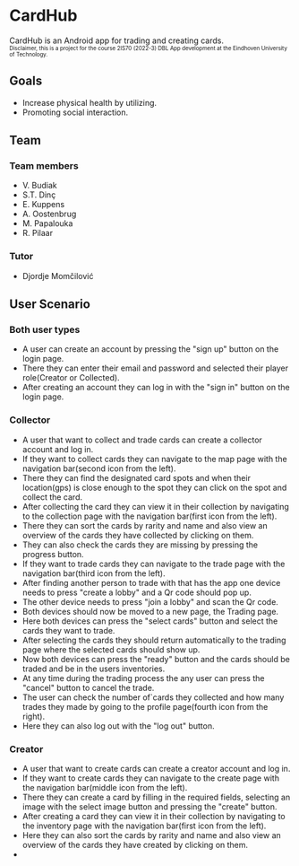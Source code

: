 # CardHub

CardHub is an Android app for trading and creating cards. <br/>
<sup><sub>Disclaimer, this is a project for the course 2IS70 (2022-3) DBL App development at the Eindhoven University of Technology.<sub/><sup/>

## Goals
- Increase physical health by utilizing.
- Promoting social interaction.

## Team
### Team members
- V. Budiak
- S.T. Dinç
- E. Kuppens
- A. Oostenbrug
- M. Papalouka
- R. Pilaar
### Tutor
- Djordje Momčilović

## User Scenario
### Both user types
- A user can create an account by pressing the "sign up" button on the login page.
- There they can enter their email and password and selected their player role(Creator or Collected).
- After creating an account they can log in with the "sign in" button on the login page.
### Collector
- A user that want to collect and trade cards can create a collector account and log in.
- If they want to collect cards they can navigate to the map page with the navigation bar(second icon from the left).
- There they can find the designated card spots and when their location(gps) is close enough to the spot they can click on the spot and collect the card.
- After collecting the card they can view it in their collection by navigating to the collection page with the navigation bar(first icon from the left).
- There they can sort the cards by rarity and name and also view an overview of the cards they have collected by clicking on them.
- They can also check the cards they are missing by pressing the progress button.
- If they want to trade cards they can navigate to the trade page with the navigation bar(third icon from the left).
- After finding another person to trade with that has the app one device needs to press "create a lobby" and a Qr code should pop up.
- The other device needs to press "join a lobby" and scan the Qr code. 
- Both devices should now be moved to a new page, the Trading page.
- Here both devices can press the "select cards" button and select the cards they want to trade.
- After selecting the cards they should return automatically to the trading page where the selected cards should show up.
- Now both devices can press the "ready" button and the cards should be traded and be in the users inventories.
- At any time during the trading process the any user can press the "cancel" button to cancel the trade.
- The user can check the number of`cards they collected and how many trades they made by going to the profile page(fourth icon from the right).
- Here they can also log out with the "log out" button.
### Creator
- A user that want to create cards can create a creator account and log in.
- If they want to create cards they can navigate to the create page with the navigation bar(middle icon from the left).
- There they can create a card by filling in the required fields, selecting an image with the select image button and pressing the "create" button.
- After creating a card they can view it in their collection by navigating to the inventory page with the navigation bar(first icon from the left).
- Here they can also sort the cards by rarity and name and also view an overview of the cards they have created by clicking on them.
- 
